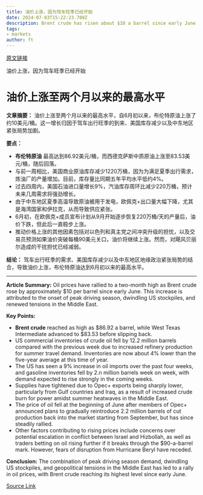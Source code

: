 ```yaml
---
title: 油价上涨，因为驾车旺季已经开始
date: 2024-07-03T15:22:23.708Z
description: Brent crude has risen about $10 a barrel since early June as US stockpiles dwindle
tags: 
- markets
author: ft
---
```


[原文链接](https://ft.com/content/67eafb4a-e4e8-442a-a52d-66af77a3baaf)

油价上涨，因为驾车旺季已经开始

# 油价上涨至两个月以来的最高水平

**文章摘要：** 油价上涨至两个月以来的最高水平，自6月初以来，布伦特原油上涨了约10美元/桶。这一增长归因于驾车出行旺季的到来、美国库存减少以及中东地区紧张局势加剧。

**要点：**
- **布伦特原油** 最高达到86.92美元/桶，而西德克萨斯中质原油上涨至83.53美元/桶，随后回落。
- 与前一周相比，美国商业原油库存减少1220万桶，因为为满足夏季出行需求，炼油厂的产量增加。目前，库存量比同期五年平均水平低约4%。
- 过去四周内，美国石油进口量增长9%，汽油库存周环比减少220万桶，预计未来几周需求将强劲增长。
- 由于中东地区夏季高温导致原油被用于发电，欧佩克+出口量大幅下降，尤其是海湾国家和伊拉克，从而导致供应紧张。
- 6月初，在欧佩克+成员宣布计划从9月开始逐步恢复220万桶/天的产量后，油价下跌，但此后一直稳步上涨。
- 推动价格上涨的其他因素包括对以色列和真主党之间冲突升级的担忧，以及交易员预测如果油价突破每桶90美元关口，油价将继续上涨。然而，对飓风贝丽尔造成的干扰担忧已经减弱。

**结论：** 驾车出行旺季的需求、美国库存减少以及中东地区地缘政治紧张局势的结合，导致油价上涨，布伦特原油达到6月初以来的最高水平。

---

 **Article Summary:** Oil prices have rallied to a two-month high as Brent crude rose by approximately $10 per barrel since early June. This increase is attributed to the onset of peak driving season, dwindling US stockpiles, and renewed tensions in the Middle East.

**Key Points:**
- **Brent crude** reached as high as $86.92 a barrel, while West Texas Intermediate advanced to $83.53 before slipping back.
- US commercial inventories of crude oil fell by 12.2 million barrels compared with the previous week due to increased refinery production for summer travel demand. Inventories are now about 4% lower than the five-year average at this time of year.
- The US has seen a 9% increase in oil imports over the past four weeks, and gasoline inventories fell by 2.n million barrels week on week, with demand expected to rise strongly in the coming weeks.
- Supplies have tightened due to Opec+ exports being sharply lower, particularly from Gulf countries and Iraq, as a result of increased crude burn for power amidst summer heatwaves in the Middle East.
- The price of oil fell at the beginning of June after members of Opec+ announced plans to gradually reintroduce 2.2 million barrels of cut production back into the market starting from September, but has since steadily rallied.
- Other factors contributing to rising prices include concerns over potential escalation in conflict between Israel and Hizbollah, as well as traders betting on oil rising further if it breaks through the $90-a-barrel mark. However, fears of disruption from Hurricane Beryl have receded.

**Conclusion:** The combination of peak driving season demand, dwindling US stockpiles, and geopolitical tensions in the Middle East has led to a rally in oil prices, with Brent crude reaching its highest level since early June.

[Source Link](https://ft.com/content/67eafb4a-e4e8-442a-a52d-66af77a3baaf)


